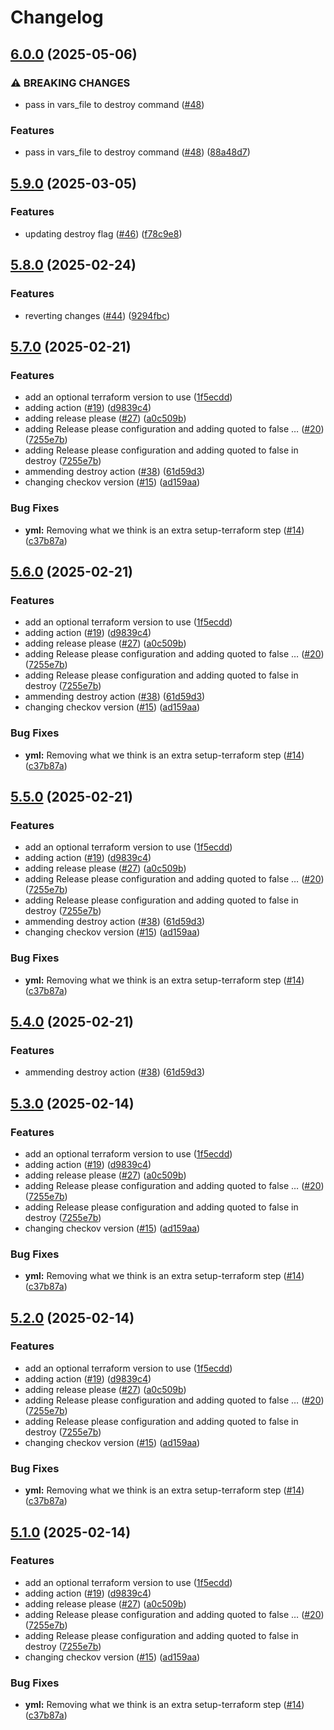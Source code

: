 # Changelog

## [6.0.0](https://github.com/LBHackney-IT/terraform-action/compare/v5.9.0...v6.0.0) (2025-05-06)


### ⚠ BREAKING CHANGES

* pass in vars_file to destroy command ([#48](https://github.com/LBHackney-IT/terraform-action/issues/48))

### Features

* pass in vars_file to destroy command ([#48](https://github.com/LBHackney-IT/terraform-action/issues/48)) ([88a48d7](https://github.com/LBHackney-IT/terraform-action/commit/88a48d7b0aafd41b761e3fedc9d571b12d59ce32))

## [5.9.0](https://github.com/LBHackney-IT/terraform-action/compare/v5.8.0...v5.9.0) (2025-03-05)


### Features

* updating destroy flag ([#46](https://github.com/LBHackney-IT/terraform-action/issues/46)) ([f78c9e8](https://github.com/LBHackney-IT/terraform-action/commit/f78c9e86054ee99a458c9c4b0c6fef640466a37d))

## [5.8.0](https://github.com/LBHackney-IT/terraform-action/compare/v5.7.0...v5.8.0) (2025-02-24)


### Features

* reverting changes ([#44](https://github.com/LBHackney-IT/terraform-action/issues/44)) ([9294fbc](https://github.com/LBHackney-IT/terraform-action/commit/9294fbca9f018768f7b12411dd5778f8e0ba9531))

## [5.7.0](https://github.com/LBHackney-IT/terraform-action/compare/v5.6.0...v5.7.0) (2025-02-21)


### Features

* add an optional terraform version to use ([1f5ecdd](https://github.com/LBHackney-IT/terraform-action/commit/1f5ecddc50c53c1375516213863c767699d19afc))
* adding action ([#19](https://github.com/LBHackney-IT/terraform-action/issues/19)) ([d9839c4](https://github.com/LBHackney-IT/terraform-action/commit/d9839c483663c90a4870fac258b724833fd68e02))
* adding release please ([#27](https://github.com/LBHackney-IT/terraform-action/issues/27)) ([a0c509b](https://github.com/LBHackney-IT/terraform-action/commit/a0c509b884b878d9e5664963c20f510aa7b388a3))
* adding Release please configuration and adding quoted to false … ([#20](https://github.com/LBHackney-IT/terraform-action/issues/20)) ([7255e7b](https://github.com/LBHackney-IT/terraform-action/commit/7255e7b8478c3beadcea51695fefcd8eccbc6bf0))
* adding Release please configuration and adding quoted to false in destroy ([7255e7b](https://github.com/LBHackney-IT/terraform-action/commit/7255e7b8478c3beadcea51695fefcd8eccbc6bf0))
* ammending destroy action ([#38](https://github.com/LBHackney-IT/terraform-action/issues/38)) ([61d59d3](https://github.com/LBHackney-IT/terraform-action/commit/61d59d333090dab88d824fec53179a805b23950d))
* changing checkov version ([#15](https://github.com/LBHackney-IT/terraform-action/issues/15)) ([ad159aa](https://github.com/LBHackney-IT/terraform-action/commit/ad159aa8a3bb37fbba7371e0cb43545b37d2ed30))


### Bug Fixes

* **yml:** Removing what we think is an extra setup-terraform step ([#14](https://github.com/LBHackney-IT/terraform-action/issues/14)) ([c37b87a](https://github.com/LBHackney-IT/terraform-action/commit/c37b87a92892fa530351a651747a36d4a9fcadbb))

## [5.6.0](https://github.com/LBHackney-IT/terraform-action/compare/v5.5.0...v5.6.0) (2025-02-21)


### Features

* add an optional terraform version to use ([1f5ecdd](https://github.com/LBHackney-IT/terraform-action/commit/1f5ecddc50c53c1375516213863c767699d19afc))
* adding action ([#19](https://github.com/LBHackney-IT/terraform-action/issues/19)) ([d9839c4](https://github.com/LBHackney-IT/terraform-action/commit/d9839c483663c90a4870fac258b724833fd68e02))
* adding release please ([#27](https://github.com/LBHackney-IT/terraform-action/issues/27)) ([a0c509b](https://github.com/LBHackney-IT/terraform-action/commit/a0c509b884b878d9e5664963c20f510aa7b388a3))
* adding Release please configuration and adding quoted to false … ([#20](https://github.com/LBHackney-IT/terraform-action/issues/20)) ([7255e7b](https://github.com/LBHackney-IT/terraform-action/commit/7255e7b8478c3beadcea51695fefcd8eccbc6bf0))
* adding Release please configuration and adding quoted to false in destroy ([7255e7b](https://github.com/LBHackney-IT/terraform-action/commit/7255e7b8478c3beadcea51695fefcd8eccbc6bf0))
* ammending destroy action ([#38](https://github.com/LBHackney-IT/terraform-action/issues/38)) ([61d59d3](https://github.com/LBHackney-IT/terraform-action/commit/61d59d333090dab88d824fec53179a805b23950d))
* changing checkov version ([#15](https://github.com/LBHackney-IT/terraform-action/issues/15)) ([ad159aa](https://github.com/LBHackney-IT/terraform-action/commit/ad159aa8a3bb37fbba7371e0cb43545b37d2ed30))


### Bug Fixes

* **yml:** Removing what we think is an extra setup-terraform step ([#14](https://github.com/LBHackney-IT/terraform-action/issues/14)) ([c37b87a](https://github.com/LBHackney-IT/terraform-action/commit/c37b87a92892fa530351a651747a36d4a9fcadbb))

## [5.5.0](https://github.com/LBHackney-IT/terraform-action/compare/v5.4.0...v5.5.0) (2025-02-21)


### Features

* add an optional terraform version to use ([1f5ecdd](https://github.com/LBHackney-IT/terraform-action/commit/1f5ecddc50c53c1375516213863c767699d19afc))
* adding action ([#19](https://github.com/LBHackney-IT/terraform-action/issues/19)) ([d9839c4](https://github.com/LBHackney-IT/terraform-action/commit/d9839c483663c90a4870fac258b724833fd68e02))
* adding release please ([#27](https://github.com/LBHackney-IT/terraform-action/issues/27)) ([a0c509b](https://github.com/LBHackney-IT/terraform-action/commit/a0c509b884b878d9e5664963c20f510aa7b388a3))
* adding Release please configuration and adding quoted to false … ([#20](https://github.com/LBHackney-IT/terraform-action/issues/20)) ([7255e7b](https://github.com/LBHackney-IT/terraform-action/commit/7255e7b8478c3beadcea51695fefcd8eccbc6bf0))
* adding Release please configuration and adding quoted to false in destroy ([7255e7b](https://github.com/LBHackney-IT/terraform-action/commit/7255e7b8478c3beadcea51695fefcd8eccbc6bf0))
* ammending destroy action ([#38](https://github.com/LBHackney-IT/terraform-action/issues/38)) ([61d59d3](https://github.com/LBHackney-IT/terraform-action/commit/61d59d333090dab88d824fec53179a805b23950d))
* changing checkov version ([#15](https://github.com/LBHackney-IT/terraform-action/issues/15)) ([ad159aa](https://github.com/LBHackney-IT/terraform-action/commit/ad159aa8a3bb37fbba7371e0cb43545b37d2ed30))


### Bug Fixes

* **yml:** Removing what we think is an extra setup-terraform step ([#14](https://github.com/LBHackney-IT/terraform-action/issues/14)) ([c37b87a](https://github.com/LBHackney-IT/terraform-action/commit/c37b87a92892fa530351a651747a36d4a9fcadbb))

## [5.4.0](https://github.com/LBHackney-IT/terraform-action/compare/v5.3.0...v5.4.0) (2025-02-21)


### Features

* ammending destroy action ([#38](https://github.com/LBHackney-IT/terraform-action/issues/38)) ([61d59d3](https://github.com/LBHackney-IT/terraform-action/commit/61d59d333090dab88d824fec53179a805b23950d))

## [5.3.0](https://github.com/LBHackney-IT/terraform-action/compare/v5.2.0...v5.3.0) (2025-02-14)


### Features

* add an optional terraform version to use ([1f5ecdd](https://github.com/LBHackney-IT/terraform-action/commit/1f5ecddc50c53c1375516213863c767699d19afc))
* adding action ([#19](https://github.com/LBHackney-IT/terraform-action/issues/19)) ([d9839c4](https://github.com/LBHackney-IT/terraform-action/commit/d9839c483663c90a4870fac258b724833fd68e02))
* adding release please ([#27](https://github.com/LBHackney-IT/terraform-action/issues/27)) ([a0c509b](https://github.com/LBHackney-IT/terraform-action/commit/a0c509b884b878d9e5664963c20f510aa7b388a3))
* adding Release please configuration and adding quoted to false … ([#20](https://github.com/LBHackney-IT/terraform-action/issues/20)) ([7255e7b](https://github.com/LBHackney-IT/terraform-action/commit/7255e7b8478c3beadcea51695fefcd8eccbc6bf0))
* adding Release please configuration and adding quoted to false in destroy ([7255e7b](https://github.com/LBHackney-IT/terraform-action/commit/7255e7b8478c3beadcea51695fefcd8eccbc6bf0))
* changing checkov version ([#15](https://github.com/LBHackney-IT/terraform-action/issues/15)) ([ad159aa](https://github.com/LBHackney-IT/terraform-action/commit/ad159aa8a3bb37fbba7371e0cb43545b37d2ed30))


### Bug Fixes

* **yml:** Removing what we think is an extra setup-terraform step ([#14](https://github.com/LBHackney-IT/terraform-action/issues/14)) ([c37b87a](https://github.com/LBHackney-IT/terraform-action/commit/c37b87a92892fa530351a651747a36d4a9fcadbb))

## [5.2.0](https://github.com/LBHackney-IT/terraform-action/compare/v5.1.0...v5.2.0) (2025-02-14)


### Features

* add an optional terraform version to use ([1f5ecdd](https://github.com/LBHackney-IT/terraform-action/commit/1f5ecddc50c53c1375516213863c767699d19afc))
* adding action ([#19](https://github.com/LBHackney-IT/terraform-action/issues/19)) ([d9839c4](https://github.com/LBHackney-IT/terraform-action/commit/d9839c483663c90a4870fac258b724833fd68e02))
* adding release please ([#27](https://github.com/LBHackney-IT/terraform-action/issues/27)) ([a0c509b](https://github.com/LBHackney-IT/terraform-action/commit/a0c509b884b878d9e5664963c20f510aa7b388a3))
* adding Release please configuration and adding quoted to false … ([#20](https://github.com/LBHackney-IT/terraform-action/issues/20)) ([7255e7b](https://github.com/LBHackney-IT/terraform-action/commit/7255e7b8478c3beadcea51695fefcd8eccbc6bf0))
* adding Release please configuration and adding quoted to false in destroy ([7255e7b](https://github.com/LBHackney-IT/terraform-action/commit/7255e7b8478c3beadcea51695fefcd8eccbc6bf0))
* changing checkov version ([#15](https://github.com/LBHackney-IT/terraform-action/issues/15)) ([ad159aa](https://github.com/LBHackney-IT/terraform-action/commit/ad159aa8a3bb37fbba7371e0cb43545b37d2ed30))


### Bug Fixes

* **yml:** Removing what we think is an extra setup-terraform step ([#14](https://github.com/LBHackney-IT/terraform-action/issues/14)) ([c37b87a](https://github.com/LBHackney-IT/terraform-action/commit/c37b87a92892fa530351a651747a36d4a9fcadbb))

## [5.1.0](https://github.com/LBHackney-IT/terraform-action/compare/v5.0.0...v5.1.0) (2025-02-14)


### Features

* add an optional terraform version to use ([1f5ecdd](https://github.com/LBHackney-IT/terraform-action/commit/1f5ecddc50c53c1375516213863c767699d19afc))
* adding action ([#19](https://github.com/LBHackney-IT/terraform-action/issues/19)) ([d9839c4](https://github.com/LBHackney-IT/terraform-action/commit/d9839c483663c90a4870fac258b724833fd68e02))
* adding release please ([#27](https://github.com/LBHackney-IT/terraform-action/issues/27)) ([a0c509b](https://github.com/LBHackney-IT/terraform-action/commit/a0c509b884b878d9e5664963c20f510aa7b388a3))
* adding Release please configuration and adding quoted to false … ([#20](https://github.com/LBHackney-IT/terraform-action/issues/20)) ([7255e7b](https://github.com/LBHackney-IT/terraform-action/commit/7255e7b8478c3beadcea51695fefcd8eccbc6bf0))
* adding Release please configuration and adding quoted to false in destroy ([7255e7b](https://github.com/LBHackney-IT/terraform-action/commit/7255e7b8478c3beadcea51695fefcd8eccbc6bf0))
* changing checkov version ([#15](https://github.com/LBHackney-IT/terraform-action/issues/15)) ([ad159aa](https://github.com/LBHackney-IT/terraform-action/commit/ad159aa8a3bb37fbba7371e0cb43545b37d2ed30))


### Bug Fixes

* **yml:** Removing what we think is an extra setup-terraform step ([#14](https://github.com/LBHackney-IT/terraform-action/issues/14)) ([c37b87a](https://github.com/LBHackney-IT/terraform-action/commit/c37b87a92892fa530351a651747a36d4a9fcadbb))
